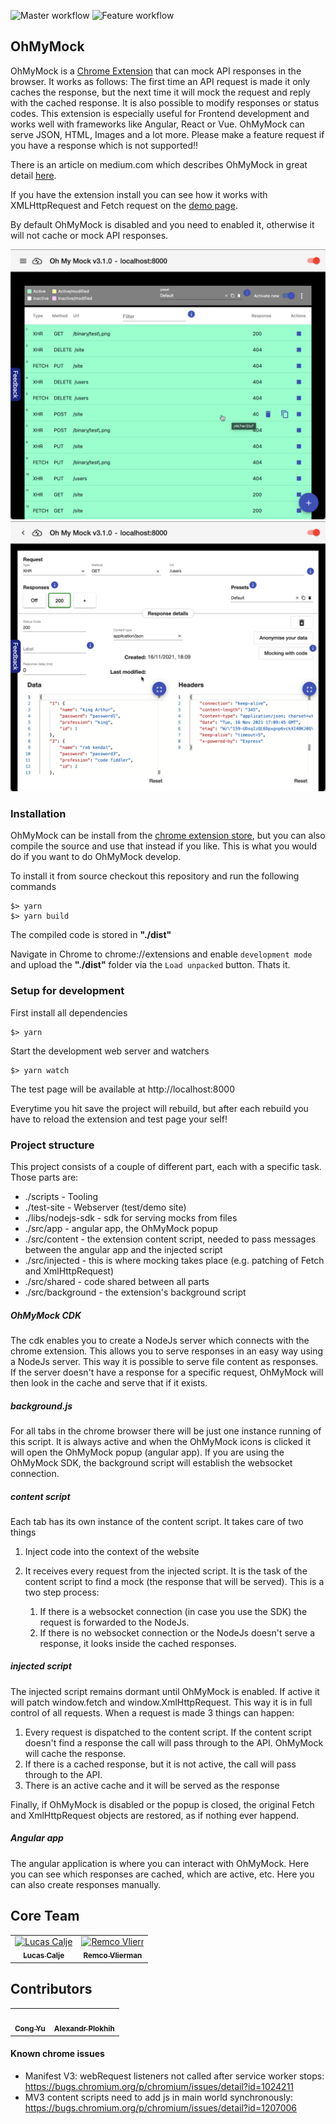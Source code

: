 ![Master workflow](https://github.com/scaljeri/oh-my-mock/actions/workflows/master.yml/badge.svg)
![Feature workflow](https://github.com/scaljeri/oh-my-mock/actions/workflows/feature.yml/badge.svg)

## OhMyMock

OhMyMock is a [Chrome Extension](https://chrome.google.com/webstore/detail/oh-my-mock/egadlcooejllkdejejkhibmaphidmock) that can mock API responses in the browser. It works as follows:
The first time an API request is made it only caches the response, but the next time it will mock
the request and reply with the cached response. It is also possible to modify responses or status codes. 
This extension is especially useful for Frontend development and works well with frameworks like Angular, React or Vue.
OhMyMock can serve JSON, HTML, Images and a lot more.
Please make a feature request if you have a response which is not supported!!

There is an article on medium.com which describes OhMyMock in great detail [here](https://calje.medium.com/mock-api-responses-with-a-chrome-extension-called-ohmymock-875ac5d85999).

If you have the extension install you can see how it works with XMLHttpRequest and Fetch request on
the [demo page](https://scaljeri.github.io/oh-my-mock/).

By default OhMyMock is disabled and you need to enabled it, otherwise it will not cache or mock API
responses.

![alt text](https://github.com/scaljeri/oh-my-mock/blob/master/images/ohmymock-request-list.png?raw=true)
![alt text](https://github.com/scaljeri/oh-my-mock/blob/master/images/ohmymock-response-details.png?raw=true)

### Installation
OhMyMock can be install from the 
[chrome extension store](https://chrome.google.com/webstore/detail/oh-my-mock/egadlcooejllkdejejkhibmaphidmock), 
but you can also compile the source and use that instead if you like.
This is what you would do if you want to do OhMyMock develop. 

To install it from source checkout this repository and run the following commands

    $> yarn
    $> yarn build

The compiled code is stored in **"./dist"**

Navigate in Chrome to chrome://extensions and enable `development mode` and upload the **"./dist"** folder via the `Load unpacked` button. Thats it.

### Setup for development
First install all dependencies

    $> yarn

Start the development web server and watchers

    $> yarn watch

The test page will be available at http://localhost:8000

Everytime you hit save the project will rebuild, but after each rebuild you have to reload the extension and test page your self!

### Project structure
This project consists of a couple of different part, each with a specific task. Those parts are:

  * ./scripts           - Tooling
  * ./test-site         - Webserver (test/demo site)
  * ./libs/nodejs-sdk   - sdk for serving mocks from files
  * ./src/app           - angular app, the OhMyMock popup
  * ./src/content       - the extension content script, needed to pass messages between
                          the angular app and the injected script
  * ./src/injected      - this is where mocking takes place (e.g. patching of Fetch and XmlHttpRequest)
  * ./src/shared        - code shared between all parts
  * ./src/background    - the extension's background script

##### OhMyMock CDK
The cdk enables you to create a NodeJs server which connects with the chrome extension.
This allows you to serve responses in an easy way using a NodeJs server. This way it is
possible to serve file content as responses. If the server doesn't have a response for
a specific request, OhMyMock will then look in the cache and serve that if it exists.

##### background.js
For all tabs in the chrome browser there will be just one instance running of this script. It is
always active and when the OhMyMock icons is clicked it will open the OhMyMock popup (angular app). 
If you are using the OhMyMock SDK, the background script will establish the websocket connection. 

##### content script
Each tab has its own instance of the content script. It takes care of two things 
  
  1) Inject code into the context of the website
  2) It receives every request from the injected script. It is the task of the content script
     to find a mock (the response that will be served). This is a two step process:

     1) If there is a websocket connection (in case you use the SDK) the request is forwarded
        to the NodeJs. 
     2) If there is no websocket connection or the NodeJs doesn't serve a response, it looks
        inside the cached responses. 

##### injected script
The injected script remains dormant until OhMyMock is enabled.
If active it will patch window.fetch and window.XmlHttpRequest.
This way it is in full control of all requests.
When a request is made 3 things can happen:

   1) Every request is dispatched to the content script. If the content script doesn't find
      a response the call will pass through to the API. OhMyMock will cache the response.
   2) If there is a cached response, but it is not active, the call will pass through to the API.
   3) There is an active cache and it will be served as the response

Finally, if OhMyMock is disabled or the popup is closed, the original Fetch and XmlHttpRequest objects
are restored, as if nothing ever happend.

##### Angular app
The angular application is where you can interact with OhMyMock. Here you can see
which responses are cached, which are active, etc. Here you can also create responses manually.

## Core Team

<table border="0">
  <tr style="border:none">
    <td align="center">
      <a style="white-space:nowrap"
        href="https://github.com/scaljeri">
        <img style="max-width:100px" src="https://avatars2.githubusercontent.com/u/1078741?v=4" width="100px;" alt="Lucas Calje"/></br>
        <sub><b>Lucas Calje</b></sub>
      </a>
    </td>
    <td align="center">
      <a style="white-space:nowrap" 
         href="https://github.com/remco75">
        <img style="max-width:100px" src="https://avatars1.githubusercontent.com/u/5644903?v=4" width="100px;" alt="Remco Vlierman"/></br>
        <sub><b>Remco Vlierman</b></sub></a>
    </td>
  </tr>
</table>

## Contributors

<!-- ALL-CONTRIBUTORS-LIST:START - Do not remove or modify this section -->
<!-- prettier-ignore-start -->
<!-- markdownlint-disable -->
<table>
  <tr>
    <td align="center"><a href="https://github.com/imcuttle"><img src="https://avatars3.githubusercontent.com/u/13509258?v=4?s=100" width="100px;" alt=""/><br /><sub><b>Cong Yu</b></sub></a>
    </td>
    <td align="center"><a href="https://github.com/plohoj"><img src="https://avatars3.githubusercontent.com/u/10156573?v=4?s=100" width="100px;" alt=""/><br /><sub><b>Alexandr Plokhih</b></sub></a>
    </td>
  </tr>
  </table>


#### Known chrome issues
   * Manifest V3: webRequest listeners not called after service worker stops: https://bugs.chromium.org/p/chromium/issues/detail?id=1024211
   * MV3 content scripts need to add js in main world synchronously:  https://bugs.chromium.org/p/chromium/issues/detail?id=1207006
